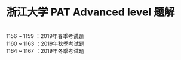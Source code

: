 # 浙江大学 PAT Advanced level 题解

<br>
1156 ~ 1159 ：2019年春季考试题<br>
1160 ~ 1163 ：2019年秋季考试题<br>
1164 ~ 1167 ：2019年冬季考试题<br>
